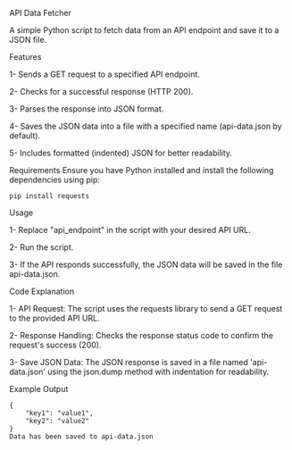 API Data Fetcher

A simple Python script to fetch data from an API endpoint and save it to a JSON file.

Features

1- Sends a GET request to a specified API endpoint.

2- Checks for a successful response (HTTP 200).

3- Parses the response into JSON format.

4- Saves the JSON data into a file with a specified name (api-data.json by default).

5- Includes formatted (indented) JSON for better readability.

Requirements Ensure you have Python installed and install the following dependencies using pip:

```
pip install requests
```

Usage

1- Replace "api_endpoint" in the script with your desired API URL.

2- Run the script.

3- If the API responds successfully, the JSON data will be saved in the file api-data.json.


Code Explanation

1- API Request: The script uses the requests library to send a GET request to the provided API URL.

2- Response Handling: Checks the response status code to confirm the request's success (200).

3- Save JSON Data: The JSON response is saved in a file named 'api-data.json' using the json.dump method with indentation for readability.

Example Output

```Success!
{
    "key1": "value1",
    "key2": "value2"
}
Data has been saved to api-data.json
```
